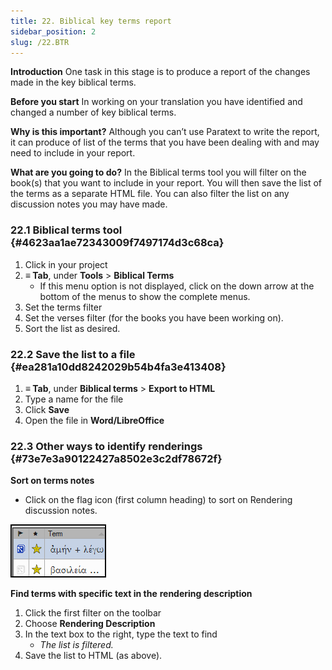 ```yaml
---
title: 22. Biblical key terms report
sidebar_position: 2
slug: /22.BTR
---
```




**Introduction** One task in this stage is to produce a report of the changes made in the key biblical terms.


**Before you start** In working on your translation you have identified and changed a number of key biblical terms.


**Why is this important?** Although you can’t use Paratext to write the report, it can produce of list of the terms that you have been dealing with and may need to include in your report.


**What are you going to do?** In the Biblical terms tool you will filter on the book(s) that you want to include in your report. You will then save the list of the terms as a separate HTML file. You can also filter the list on any discussion notes you may have made.


### 22.1 Biblical terms tool {#4623aa1ae72343009f7497174d3c68ca}

1. Click in your project
2. **≡ Tab**, under **Tools** &gt; **Biblical Terms**
    - If this menu option is not displayed, click on the down arrow at the bottom of the menus to show the complete menus.
3. Set the terms filter
4. Set the verses filter (for the books you have been working on).
5. Sort the list as desired.

### 22.2 Save the list to a file {#ea281a10dd8242029b54b4fa3e413408}

1. **≡ Tab**, under **Biblical terms** &gt; **Export to HTML**
2. Type a name for the file
3. Click **Save**
4. Open the file in **Word/LibreOffice**

### 22.3 Other ways to identify renderings {#73e7e3a90122427a8502e3c2df78672f}


**Sort on terms notes**


<div class='notion-row'>
<div class='notion-column' style={{width: 'calc((100% - (min(32px, 4vw) * 1)) * 0.5000000000000001)'}}>

- Click on the flag icon (first column heading) to sort on Rendering discussion notes.

</div><div className='notion-spacer'></div>

<div class='notion-column' style={{width: 'calc((100% - (min(32px, 4vw) * 1)) * 0.5)'}}>


![](./1771072437.png)


</div><div className='notion-spacer'></div>
</div>

**Find terms with specific text in the** **rendering description**

1. Click the first filter on the toolbar
2. Choose **Rendering Description**
3. In the text box to the right, type the text to find
    - _The list is filtered._
4. Save the list to HTML (as above).
